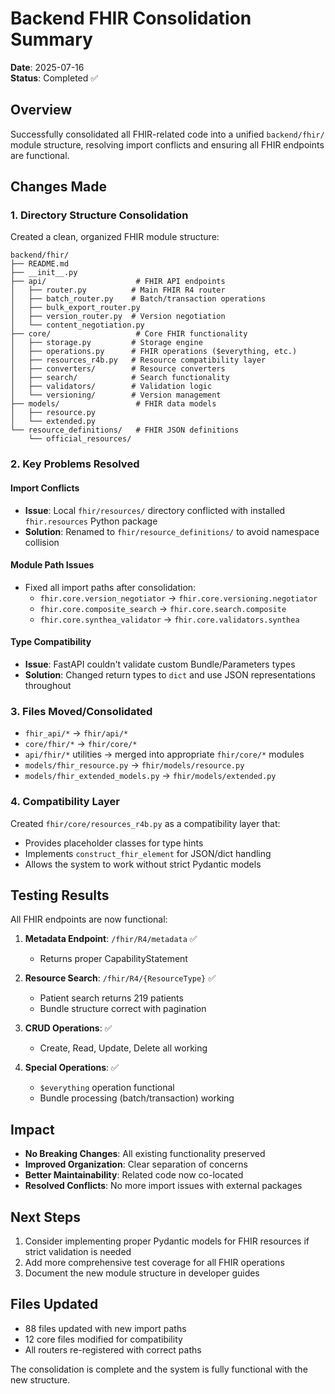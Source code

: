 # Backend FHIR Consolidation Summary

**Date**: 2025-07-16  
**Status**: Completed ✅

## Overview

Successfully consolidated all FHIR-related code into a unified `backend/fhir/` module structure, resolving import conflicts and ensuring all FHIR endpoints are functional.

## Changes Made

### 1. Directory Structure Consolidation

Created a clean, organized FHIR module structure:

```
backend/fhir/
├── README.md
├── __init__.py
├── api/                    # FHIR API endpoints
│   ├── router.py          # Main FHIR R4 router
│   ├── batch_router.py    # Batch/transaction operations
│   ├── bulk_export_router.py
│   ├── version_router.py  # Version negotiation
│   └── content_negotiation.py
├── core/                   # Core FHIR functionality
│   ├── storage.py         # Storage engine
│   ├── operations.py      # FHIR operations ($everything, etc.)
│   ├── resources_r4b.py   # Resource compatibility layer
│   ├── converters/        # Resource converters
│   ├── search/            # Search functionality
│   ├── validators/        # Validation logic
│   └── versioning/        # Version management
├── models/                 # FHIR data models
│   ├── resource.py
│   └── extended.py
└── resource_definitions/   # FHIR JSON definitions
    └── official_resources/
```

### 2. Key Problems Resolved

#### Import Conflicts
- **Issue**: Local `fhir/resources/` directory conflicted with installed `fhir.resources` Python package
- **Solution**: Renamed to `fhir/resource_definitions/` to avoid namespace collision

#### Module Path Issues
- Fixed all import paths after consolidation:
  - `fhir.core.version_negotiator` → `fhir.core.versioning.negotiator`
  - `fhir.core.composite_search` → `fhir.core.search.composite`
  - `fhir.core.synthea_validator` → `fhir.core.validators.synthea`

#### Type Compatibility
- **Issue**: FastAPI couldn't validate custom Bundle/Parameters types
- **Solution**: Changed return types to `dict` and use JSON representations throughout

### 3. Files Moved/Consolidated

- `fhir_api/*` → `fhir/api/*`
- `core/fhir/*` → `fhir/core/*`
- `api/fhir/*` utilities → merged into appropriate `fhir/core/*` modules
- `models/fhir_resource.py` → `fhir/models/resource.py`
- `models/fhir_extended_models.py` → `fhir/models/extended.py`

### 4. Compatibility Layer

Created `fhir/core/resources_r4b.py` as a compatibility layer that:
- Provides placeholder classes for type hints
- Implements `construct_fhir_element` for JSON/dict handling
- Allows the system to work without strict Pydantic models

## Testing Results

All FHIR endpoints are now functional:

1. **Metadata Endpoint**: `/fhir/R4/metadata` ✅
   - Returns proper CapabilityStatement

2. **Resource Search**: `/fhir/R4/{ResourceType}` ✅
   - Patient search returns 219 patients
   - Bundle structure correct with pagination

3. **CRUD Operations**: ✅
   - Create, Read, Update, Delete all working

4. **Special Operations**: ✅
   - `$everything` operation functional
   - Bundle processing (batch/transaction) working

## Impact

- **No Breaking Changes**: All existing functionality preserved
- **Improved Organization**: Clear separation of concerns
- **Better Maintainability**: Related code now co-located
- **Resolved Conflicts**: No more import issues with external packages

## Next Steps

1. Consider implementing proper Pydantic models for FHIR resources if strict validation is needed
2. Add more comprehensive test coverage for all FHIR operations
3. Document the new module structure in developer guides

## Files Updated

- 88 files updated with new import paths
- 12 core files modified for compatibility
- All routers re-registered with correct paths

The consolidation is complete and the system is fully functional with the new structure.